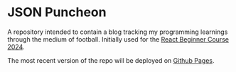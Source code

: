 # JSON Puncheon

A repository intended to contain a blog tracking my programming learnings through the medium of football. Initially used for the [React Beginner Course 2024](https://www.youtube.com/watch?v=siTUv1L9ymM).

The most recent version of the repo will be deployed on [Github Pages](https://raysmith745.github.io/json-puncheon).

